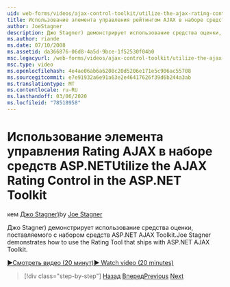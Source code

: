 ```yaml
---
uid: web-forms/videos/ajax-control-toolkit/utilize-the-ajax-rating-control-in-the-aspnet-toolkit
title: Использование элемента управления рейтингом AJAX в наборе средств ASP.NET | Документация Майкрософт
author: JoeStagner
description: Джо Stagner) демонстрирует использование средства оценки, поставляемого с набором средств ASP.NET AJAX Toolkit.
ms.author: riande
ms.date: 07/10/2008
ms.assetid: da366876-06d8-4a5d-9bce-1f52530f04b0
msc.legacyurl: /web-forms/videos/ajax-control-toolkit/utilize-the-ajax-rating-control-in-the-aspnet-toolkit
msc.type: video
ms.openlocfilehash: 4e4ae06ab6a6208c20d5206e171e5c906ac55708
ms.sourcegitcommit: e7e91932a6e91a63e2e46417626f39d6b244a3ab
ms.translationtype: MT
ms.contentlocale: ru-RU
ms.lasthandoff: 03/06/2020
ms.locfileid: "78518958"
---
```

# <a name="utilize-the-ajax-rating-control-in-the-aspnet-toolkit"></a><span data-ttu-id="2088b-103">Использование элемента управления Rating AJAX в наборе средств ASP.NET</span><span class="sxs-lookup"><span data-stu-id="2088b-103">Utilize the AJAX Rating Control in the ASP.NET Toolkit</span></span>

<span data-ttu-id="2088b-104">кем [Джо Stagner)](https://github.com/JoeStagner)</span><span class="sxs-lookup"><span data-stu-id="2088b-104">by [Joe Stagner](https://github.com/JoeStagner)</span></span>

<span data-ttu-id="2088b-105">Джо Stagner) демонстрирует использование средства оценки, поставляемого с набором средств ASP.NET AJAX Toolkit.</span><span class="sxs-lookup"><span data-stu-id="2088b-105">Joe Stagner demonstrates how to use the Rating Tool that ships with ASP.NET AJAX Toolkit.</span></span>

[<span data-ttu-id="2088b-106">&#9654;Смотреть видео (20 минут)</span><span class="sxs-lookup"><span data-stu-id="2088b-106">&#9654; Watch video (20 minutes)</span></span>](https://channel9.msdn.com/Blogs/ASP-NET-Site-Videos/utilize-the-ajax-rating-control-in-the-aspnet-toolkit)

> [!div class="step-by-step"]
> <span data-ttu-id="2088b-107">[Назад](how-do-i-the-ajax-toolkit-reorder-control.md)
> [Вперед](control-extenders.md)</span><span class="sxs-lookup"><span data-stu-id="2088b-107">[Previous](how-do-i-the-ajax-toolkit-reorder-control.md)
[Next](control-extenders.md)</span></span>
